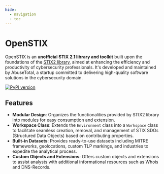 ```yaml
---
hide:
  - navigation
  - toc
---
```


# OpenSTIX

OpenSTIX is an **unofficial STIX 2.1 library and toolkit** built upon the foundations of the [STIX2 library](https://github.com/oasis-open/cti-python-stix2/), aimed at enhancing the efficiency and productivity of cybersecurity professionals. It's developed and maintained by AbuseTotal, a startup committed to delivering high-quality software solutions in the cybersecurity domain.

[![PyPI version](https://badge.fury.io/py/openstix.svg)](https://badge.fury.io/py/openstix)

## Features

- **Modular Design**: Organizes the functionalities provided by STIX2 library into modules for easy consumption and extension.
- **Workspace Class**: Extends the `Environment` class into a `Workspace` class to facilitate seamless creation, removal, and management of STIX SDOs (Structured Data Objects) based on contributing properties.
- **Built-in Datasets**: Provides ready-to-use datasets including MITRE frameworks, geolocations, custom TLP markings, and industries to expedite the analytical process.
- **Custom Objects and Extensions**: Offers custom objects and extensions to assist analysts with additional informational resources such as Whois and DNS-Records.